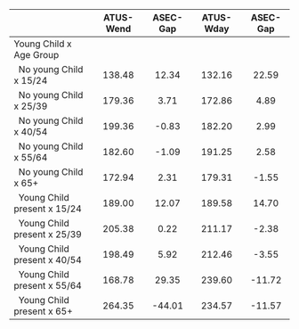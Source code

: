 
|                      |    ATUS-Wend |     ASEC-Gap |    ATUS-Wday |     ASEC-Gap |
| -------------------- | :----------: | :----------: | :----------: | :----------: |
| Young Child x Age Group |              |              |              |              |
| &nbsp;&nbsp;No young Child x 15/24 |       138.48 |        12.34 |       132.16 |        22.59 |
| &nbsp;&nbsp;No young Child x 25/39 |       179.36 |         3.71 |       172.86 |         4.89 |
| &nbsp;&nbsp;No young Child x 40/54 |       199.36 |        -0.83 |       182.20 |         2.99 |
| &nbsp;&nbsp;No young Child x 55/64 |       182.60 |        -1.09 |       191.25 |         2.58 |
| &nbsp;&nbsp;No young Child x 65+ |       172.94 |         2.31 |       179.31 |        -1.55 |
| &nbsp;&nbsp;Young Child present x 15/24 |       189.00 |        12.07 |       189.58 |        14.70 |
| &nbsp;&nbsp;Young Child present x 25/39 |       205.38 |         0.22 |       211.17 |        -2.38 |
| &nbsp;&nbsp;Young Child present x 40/54 |       198.49 |         5.92 |       212.46 |        -3.55 |
| &nbsp;&nbsp;Young Child present x 55/64 |       168.78 |        29.35 |       239.60 |       -11.72 |
| &nbsp;&nbsp;Young Child present x 65+ |       264.35 |       -44.01 |       234.57 |       -11.57 |

